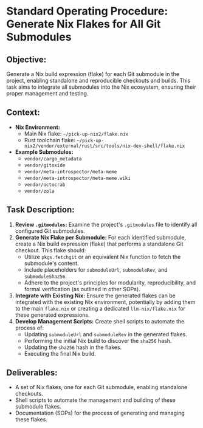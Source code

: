 # Standard Operating Procedure: Generate Nix Flakes for All Git Submodules

## Objective:
Generate a Nix build expression (flake) for each Git submodule in the project, enabling standalone and reproducible checkouts and builds. This task aims to integrate all submodules into the Nix ecosystem, ensuring their proper management and testing.

## Context:

*   **Nix Environment:**
    *   Main Nix flake: `~/pick-up-nix2/flake.nix`
    *   Rust toolchain flake: `~/pick-up-nix2/vendor/external/rust/src/tools/nix-dev-shell/flake.nix`
*   **Example Submodules:**
    *   `vendor/cargo_metadata`
    *   `vendor/gitoxide`
    *   `vendor/meta-introspector/meta-meme`
    *   `vendor/meta-introspector/meta-meme.wiki`
    *   `vendor/octocrab`
    *   `vendor/zola`

## Task Description:

1.  **Review `.gitmodules`:** Examine the project's `.gitmodules` file to identify all configured Git submodules.
2.  **Generate Nix Flake per Submodule:** For each identified submodule, create a Nix build expression (flake) that performs a standalone Git checkout. This flake should:
    *   Utilize `pkgs.fetchgit` or an equivalent Nix function to fetch the submodule's content.
    *   Include placeholders for `submoduleUrl`, `submoduleRev`, and `submoduleSha256`.
    *   Adhere to the project's principles for modularity, reproducibility, and formal verification (as outlined in other SOPs).
3.  **Integrate with Existing Nix:** Ensure the generated flakes can be integrated with the existing Nix environment, potentially by adding them to the main `flake.nix` or creating a dedicated `llm-nix/flake.nix` for these generated expressions.
4.  **Develop Management Scripts:** Create shell scripts to automate the process of:
    *   Updating `submoduleUrl` and `submoduleRev` in the generated flakes.
    *   Performing the initial Nix build to discover the `sha256` hash.
    *   Updating the `sha256` hash in the flakes.
    *   Executing the final Nix build.

## Deliverables:

*   A set of Nix flakes, one for each Git submodule, enabling standalone checkouts.
*   Shell scripts to automate the management and building of these submodule flakes.
*   Documentation (SOPs) for the process of generating and managing these flakes.